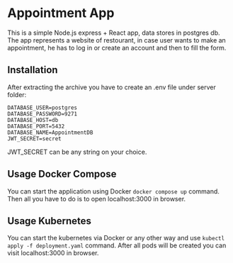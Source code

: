 # Appointment App

This is a simple Node.js express + React app, data stores in postgres db. The app represents a website of restourant, in case user wants to make an appointment, he has to log in or create an account and then to fill the form.

## Installation

After extracting the archive you have to create an .env file under server folder:

```
DATABASE_USER=postgres
DATABASE_PASSWORD=9271
DATABASE_HOST=db
DATABASE_PORT=5432
DATABASE_NAME=AppointmentDB
JWT_SECRET=secret
```
JWT_SECRET can be any string on your choice.

## Usage Docker Compose

You can start the application using Docker `docker compose up` command. Then all you have to do is to open localhost:3000 in browser.

## Usage Kubernetes

You can start the kubernetes via Docker or any other way and use `kubectl apply -f deployment.yaml` command. After all pods will be created you can visit localhost:3000 in browser.

